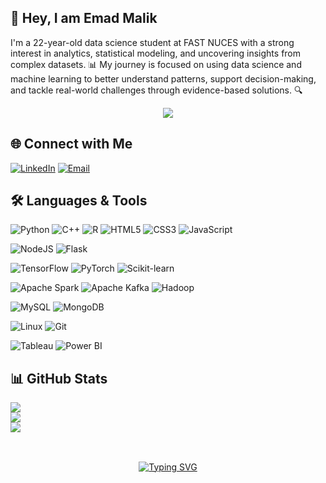 ## 👋 Hey, I am Emad Malik  
I'm a 22-year-old data science student at FAST NUCES with a strong interest in analytics, statistical modeling, and uncovering insights from complex datasets. 📊 My journey is focused on using data science and machine learning to better understand patterns, support decision-making, and tackle real-world challenges through evidence-based solutions. 🔍

<div align="center">
    <img src="https://komarev.com/ghpvc/?username=emad-malik&&style=flat-square" align="center" />
</div>

## 🌐 Connect with Me  
[![LinkedIn](https://img.shields.io/badge/LinkedIn-0A66C2?style=for-the-badge&logo=linkedin&logoColor=white)](https://www.linkedin.com/in/malik-emad)  [![Email](https://img.shields.io/badge/Email-D14836?style=for-the-badge&logo=gmail&logoColor=white)](mailto:emadmalik00@icloud.com)

## 🛠️ Languages & Tools   

![Python](https://img.shields.io/badge/Python-3776AB?style=for-the-badge&logo=python&logoColor=white) 
![C++](https://img.shields.io/badge/C++-00599C?style=for-the-badge&logo=cplusplus&logoColor=white) 
![R](https://img.shields.io/badge/R-276DC3?style=for-the-badge&logo=r&logoColor=white) 
![HTML5](https://img.shields.io/badge/HTML5-E34F26?style=for-the-badge&logo=html5&logoColor=white) 
![CSS3](https://img.shields.io/badge/CSS3-1572B6?style=for-the-badge&logo=css3&logoColor=white) 
![JavaScript](https://img.shields.io/badge/JavaScript-F7DF1E?style=for-the-badge&logo=javascript&logoColor=black)  

![NodeJS](https://img.shields.io/badge/Node.js-339933?style=for-the-badge&logo=node.js&logoColor=white) 
![Flask](https://img.shields.io/badge/Flask-000000?style=for-the-badge&logo=flask&logoColor=white) 

![TensorFlow](https://img.shields.io/badge/TensorFlow-FF6F00?style=for-the-badge&logo=tensorflow&logoColor=white) 
![PyTorch](https://img.shields.io/badge/PyTorch-EE4C2C?style=for-the-badge&logo=pytorch&logoColor=white) 
![Scikit-learn](https://img.shields.io/badge/scikit--learn-F7931E?style=for-the-badge&logo=scikitlearn&logoColor=white) 

![Apache Spark](https://img.shields.io/badge/Apache_Spark-E25A1C?style=for-the-badge&logo=apachespark&logoColor=white) 
![Apache Kafka](https://img.shields.io/badge/Apache_Kafka-231F20?style=for-the-badge&logo=apachekafka&logoColor=white) 
![Hadoop](https://img.shields.io/badge/Hadoop-66CCFF?style=for-the-badge&logo=apachehadoop&logoColor=black)  

![MySQL](https://img.shields.io/badge/MySQL-4479A1?style=for-the-badge&logo=mysql&logoColor=white) 
![MongoDB](https://img.shields.io/badge/MongoDB-47A248?style=for-the-badge&logo=mongodb&logoColor=white)  

![Linux](https://img.shields.io/badge/Linux-FCC624?style=for-the-badge&logo=linux&logoColor=black) 
![Git](https://img.shields.io/badge/Git-F05032?style=for-the-badge&logo=git&logoColor=white)  

![Tableau](https://img.shields.io/badge/Tableau-E97627?style=for-the-badge&logo=tableau&logoColor=white) 
![Power BI](https://img.shields.io/badge/Power_BI-F2C811?style=for-the-badge&logo=powerbi&logoColor=black)  


## 📊 GitHub Stats  
![](https://github-readme-stats.vercel.app/api?username=emad-malik&theme=merko&hide_border=false&include_all_commits=true&count_private=true)  
![](https://github-readme-streak-stats.herokuapp.com/?user=emad-malik&theme=merko&hide_border=false)  
![](https://github-readme-stats.vercel.app/api/top-langs/?username=emad-malik&theme=merko&hide_border=false&layout=compact)  

##
<br>
<div align="center">
    <a href="https://git.io/typing-svg"><img src="https://readme-typing-svg.demolab.com?font=Poppins&weight=600&size=25&pause=1000&color=EBD665&center=true&width=435&lines=Learning+Never+Stops!+%F0%9F%9A%80" alt="Typing SVG" /></a>
</div>
